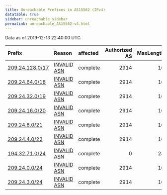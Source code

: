 ```yaml
---
title: Unreachable Prefixes in AS15562 (IPv4)
datatable: true
sidebar: unreachable_sidebar
permalink: unreachable_AS15562-v4.html
---
```


Data as of 2019-12-13 22:40:00 UTC


<div class="datatable-begin"></div>

| Prefix                                                   | Reason                                                                                                 | affected   |   Authorized AS |   MaxLength | Anchor                                         |   unreachable /24s |
|:---------------------------------------------------------|:-------------------------------------------------------------------------------------------------------|:-----------|----------------:|------------:|:-----------------------------------------------|-------------------:|
| [209.24.128.0/17](https://stat.ripe.net/209.24.128.0/17) | [INVALID ASN](https://rpki-validator.ripe.net/announcement-preview?asn=AS15562&prefix=209.24.128.0/17) | complete   |            2914 |          16 | [ARIN](unreachable_ARIN-v4.html)               |                128 |
| [209.24.64.0/18](https://stat.ripe.net/209.24.64.0/18)   | [INVALID ASN](https://rpki-validator.ripe.net/announcement-preview?asn=AS15562&prefix=209.24.64.0/18)  | complete   |            2914 |          16 | [ARIN](unreachable_ARIN-v4.html)               |                 64 |
| [209.24.32.0/19](https://stat.ripe.net/209.24.32.0/19)   | [INVALID ASN](https://rpki-validator.ripe.net/announcement-preview?asn=AS15562&prefix=209.24.32.0/19)  | complete   |            2914 |          16 | [ARIN](unreachable_ARIN-v4.html)               |                 32 |
| [209.24.16.0/20](https://stat.ripe.net/209.24.16.0/20)   | [INVALID ASN](https://rpki-validator.ripe.net/announcement-preview?asn=AS15562&prefix=209.24.16.0/20)  | complete   |            2914 |          16 | [ARIN](unreachable_ARIN-v4.html)               |                 16 |
| [209.24.8.0/21](https://stat.ripe.net/209.24.8.0/21)     | [INVALID ASN](https://rpki-validator.ripe.net/announcement-preview?asn=AS15562&prefix=209.24.8.0/21)   | complete   |            2914 |          16 | [ARIN](unreachable_ARIN-v4.html)               |                  8 |
| [209.24.4.0/22](https://stat.ripe.net/209.24.4.0/22)     | [INVALID ASN](https://rpki-validator.ripe.net/announcement-preview?asn=AS15562&prefix=209.24.4.0/22)   | complete   |            2914 |          16 | [ARIN](unreachable_ARIN-v4.html)               |                  4 |
| [194.32.71.0/24](https://stat.ripe.net/194.32.71.0/24)   | [INVALID ASN](https://rpki-validator.ripe.net/announcement-preview?asn=AS15562&prefix=194.32.71.0/24)  | complete   |               0 |          24 | [RIPE](unreachable_RIPE_NCC_RPKI_Root-v4.html) |                  1 |
| [209.24.0.0/24](https://stat.ripe.net/209.24.0.0/24)     | [INVALID ASN](https://rpki-validator.ripe.net/announcement-preview?asn=AS15562&prefix=209.24.0.0/24)   | complete   |            2914 |          16 | [ARIN](unreachable_ARIN-v4.html)               |                  1 |
| [209.24.3.0/24](https://stat.ripe.net/209.24.3.0/24)     | [INVALID ASN](https://rpki-validator.ripe.net/announcement-preview?asn=AS15562&prefix=209.24.3.0/24)   | complete   |            2914 |          16 | [ARIN](unreachable_ARIN-v4.html)               |                  1 |

<div class="datatable-end"></div>